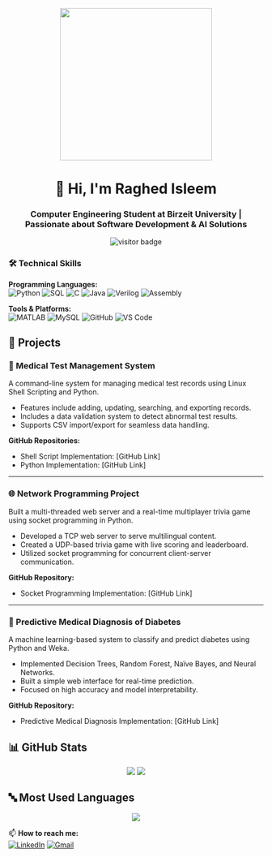 <p align="center">
  <img src="https://github.com/Anmol-Baranwal/Cool-GIFs-For-GitHub/raw/main/Assets/GIFs/Developer.gif" width="300" />
</p>

<h1 align="center">👋 Hi, I'm Raghed Isleem</h1>
<h3 align="center">Computer Engineering Student at Birzeit University | Passionate about Software Development & AI Solutions</h3>

<p align="center">
  <img src="https://komarev.com/ghpvc/?username=Raghed33&label=Profile%20views&color=0e75b6&style=flat" alt="visitor badge"/>
</p>



### 🛠️ **Technical Skills**  
**Programming Languages:**  
![Python](https://img.shields.io/badge/Python-3776AB?style=flat&logo=python&logoColor=white)
![SQL](https://img.shields.io/badge/SQL-4479A1?style=flat&logo=mysql&logoColor=white)
![C](https://img.shields.io/badge/C-A8B9CC?style=flat&logo=c&logoColor=black)
![Java](https://img.shields.io/badge/Java-007396?style=flat&logo=java&logoColor=white)
![Verilog](https://img.shields.io/badge/Verilog-881391?style=flat&logo=verilog&logoColor=white)
![Assembly](https://img.shields.io/badge/Assembly-6E4C13?style=flat&logo=assemblyscript&logoColor=white)

**Tools & Platforms:**  
![MATLAB](https://img.shields.io/badge/MATLAB-0076A8?style=flat&logo=mathworks&logoColor=white)
![MySQL](https://img.shields.io/badge/MySQL-4479A1?style=flat&logo=mysql&logoColor=white)
![GitHub](https://img.shields.io/badge/GitHub-181717?style=flat&logo=github&logoColor=white)
![VS Code](https://img.shields.io/badge/VS_Code-007ACC?style=flat&logo=visual-studio-code&logoColor=white)


## 💼 Projects

### 🧪 Medical Test Management System
A command-line system for managing medical test records using Linux Shell Scripting and Python.

- Features include adding, updating, searching, and exporting records.
- Includes a data validation system to detect abnormal test results.
- Supports CSV import/export for seamless data handling.

**GitHub Repositories:**
- Shell Script Implementation: [GitHub Link]
- Python Implementation: [GitHub Link]

---

### 🌐 Network Programming Project
Built a multi-threaded web server and a real-time multiplayer trivia game using socket programming in Python.

- Developed a TCP web server to serve multilingual content.
- Created a UDP-based trivia game with live scoring and leaderboard.
- Utilized socket programming for concurrent client-server communication.

**GitHub Repository:**
- Socket Programming Implementation: [GitHub Link]

---

### 🧬 Predictive Medical Diagnosis of Diabetes
A machine learning-based system to classify and predict diabetes using Python and Weka.

- Implemented Decision Trees, Random Forest, Naïve Bayes, and Neural Networks.
- Built a simple web interface for real-time prediction.
- Focused on high accuracy and model interpretability.

**GitHub Repository:**
- Predictive Medical Diagnosis Implementation: [GitHub Link]


## 📊 GitHub Stats

<p align="center">
  <img src="https://github-readme-stats.vercel.app/api?username=Raghed33&show_icons=true&theme=radical" />
  <img src="https://github-readme-streak-stats.herokuapp.com/?user=Raghed33&theme=radical" />
</p>

## 🔤 Most Used Languages

<p align="center">
  <img src="https://github-readme-stats.vercel.app/api/top-langs?username=Raghed33&layout=compact&theme=radical" />
</p>



📫 **How to reach me:**  
[![LinkedIn](https://img.shields.io/badge/LinkedIn-0A66C2?style=flat&logo=linkedin&logoColor=white)]([Your_LinkedIn_Link](https://www.linkedin.com/in/raghed-dawood-848608358/))
[![Gmail](https://img.shields.io/badge/Gmail-EA4335?style=flat&logo=gmail&logoColor=white)](mailto:1211326@student.birzeit.edu)
